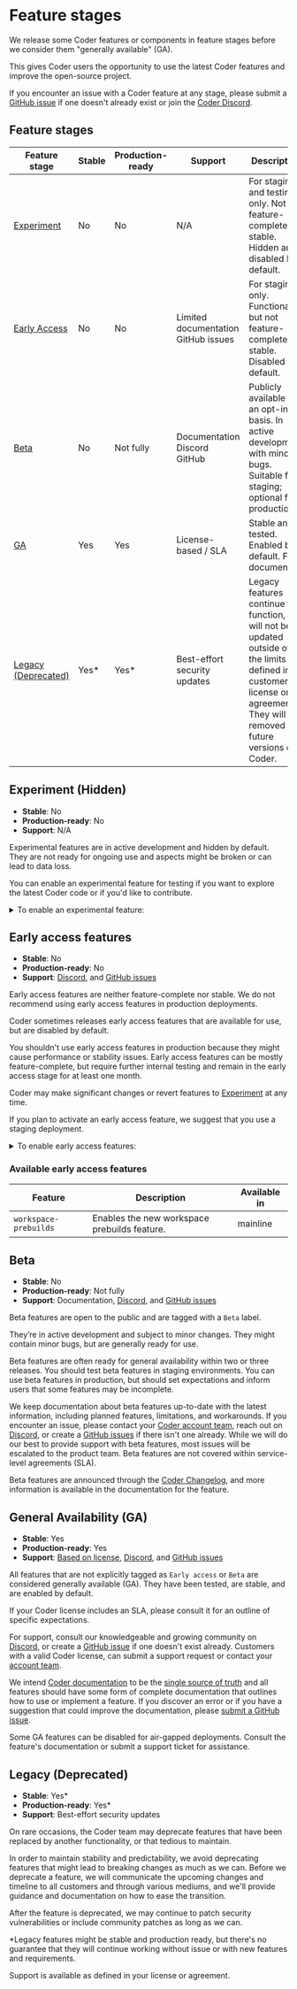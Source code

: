 # Feature stages

We release some Coder features or components in feature stages before we consider them "generally available" (GA).

This gives Coder users the opportunity to use the latest Coder features and improve the open-source project.

If you encounter an issue with a Coder feature at any stage, please submit a
[GitHub issue](https://github.com/coder/coder/issues) if one doesn't already exist
or join the [Coder Discord](https://discord.gg/coder).

## Feature stages

| Feature stage                             | Stable | Production-ready | Support                                 | Description                                                                                                                                                                             |
|-------------------------------------------|--------|------------------|-----------------------------------------|-----------------------------------------------------------------------------------------------------------------------------------------------------------------------------------------|
| [Experiment](#experiment-hidden)          | No     | No               | N/A                                     | For staging and testing only. Not feature-complete or stable.</br>Hidden and disabled by default.                                                                                       |
| [Early Access](#early-access-features)    | No     | No               | Limited documentation</br>GitHub issues | For staging only. Functional, but not feature-complete or stable.</br>Disabled by default.                                                                                              |
| [Beta](#beta)                             | No     | Not fully        | Documentation</br>Discord</br>GitHub    | Publicly available on an opt-in basis. In active development with minor bugs. Suitable for staging; optional for production.|
| [GA](#general-availability-ga)            | Yes    | Yes              | License-based / SLA                     | Stable and tested. Enabled by default. Fully documented.|
| [Legacy (Deprecated)](#legacy-deprecated) | Yes*   | Yes*             | Best-effort security updates            | Legacy features continue to function, but will not be updated outside of the limits defined in a customer's license or agreement.</br>They will be removed in future versions of Coder. |

## Experiment (Hidden)

- **Stable**: No
- **Production-ready**: No
- **Support**: N/A

Experimental features are in active development and hidden by default.
They are not ready for ongoing use and aspects might be broken or can lead to data loss.

You can enable an experimental feature for testing if you want to explore the latest Coder code or if you'd like to contribute.

<details><summary>To enable an experimental feature:</summary>

Use the [Coder CLI](../../install/cli.md) `--experiments` flag to enable the feature:

```shell
coder server --experiments=featureName
```

</details>

## Early access features

- **Stable**: No
- **Production-ready**: No
- **Support**: [Discord](https://discord.gg/coder), and [GitHub issues](https://github.com/coder/coder/issues)

Early access features are neither feature-complete nor stable.
We do not recommend using early access features in production deployments.

Coder sometimes releases early access features that are available for use, but are disabled by default.

You shouldn't use early access features in production because they might cause performance or stability issues.
Early access features can be mostly feature-complete, but require further internal testing and remain in the early access stage for at least one month.

Coder may make significant changes or revert features to [Experiment](#experiment-hidden) at any time.

If you plan to activate an early access feature, we suggest that you use a staging deployment.

<details><summary>To enable early access features:</summary>

Use the [Coder CLI](../../install/cli.md) `--experiments` flag to enable early access features:

- Enable all early access features:

  ```shell
  coder server --experiments=*
  ```

- Enable multiple early access features:

  ```shell
  coder server --experiments=feature1,feature2
  ```

You can also use the `CODER_EXPERIMENTS`
[environment variable](../../admin/setup/index.md).

You can opt-out of a feature after you've enabled it.

</details>

### Available early access features

<!-- Code generated by scripts/release/docs_update_experiments.sh. DO NOT EDIT. -->
<!-- BEGIN: available-experimental-features -->

| Feature               | Description                                  | Available in |
|-----------------------|----------------------------------------------|--------------|
| `workspace-prebuilds` | Enables the new workspace prebuilds feature. | mainline     |

<!-- END: available-experimental-features -->

## Beta

- **Stable**: No
- **Production-ready**: Not fully
- **Support**: Documentation, [Discord](https://discord.gg/coder), and
  [GitHub issues](https://github.com/coder/coder/issues)

Beta features are open to the public and are tagged with a `Beta` label.

They’re in active development and subject to minor changes.
They might contain minor bugs, but are generally ready for use.

Beta features are often ready for general availability within two or three releases.
You should test beta features in staging environments.
You can use beta features in production, but should set expectations and inform users that some features may be incomplete.

We keep documentation about beta features up-to-date with the latest information, including planned features, limitations, and workarounds.
If you encounter an issue, please contact your [Coder account team](https://coder.com/contact), reach out on
[Discord](https://discord.gg/coder), or create a [GitHub issues](https://github.com/coder/coder/issues) if there isn't one already.
While we will do our best to provide support with beta features, most issues will be escalated to the product team.
Beta features are not covered within service-level agreements (SLA).

Beta features are announced through the [Coder Changelog](https://coder.com/changelog), and more information is available
in the documentation for the feature.

## General Availability (GA)

- **Stable**: Yes
- **Production-ready**: Yes
- **Support**: [Based on license](https://coder.com/pricing), [Discord](https://discord.gg/coder), and
  [GitHub issues](https://github.com/coder/coder/issues)

All features that are not explicitly tagged as `Early access` or `Beta` are considered generally available (GA).
They have been tested, are stable, and are enabled by default.

If your Coder license includes an SLA, please consult it for an outline of specific expectations.

For support, consult our knowledgeable and growing community on [Discord](https://discord.gg/coder), or create a
[GitHub issue](https://github.com/coder/coder/issues) if one doesn't exist already.
Customers with a valid Coder license, can submit a support request or contact your [account team](https://coder.com/contact).

We intend [Coder documentation](../../README.md) to be the [single source of truth](https://en.wikipedia.org/wiki/Single_source_of_truth)
and all features should have some form of complete documentation that outlines how to use or implement a feature.
If you discover an error or if you have a suggestion that could improve the documentation, please
[submit a GitHub issue](https://github.com/coder/coder/issues/new?title=request%28docs%29%3A+request+title+here&labels=["customer-feedback","docs"]&body=please+enter+your+request+here).

Some GA features can be disabled for air-gapped deployments.
Consult the feature's documentation or submit a support ticket for assistance.

## Legacy (Deprecated)

- **Stable**: Yes*
- **Production-ready**: Yes*
- **Support**: Best-effort security updates

On rare occasions, the Coder team may deprecate features that have been replaced by another functionality, or that tedious to maintain.

In order to maintain stability and predictability, we avoid deprecating features that might lead to breaking changes as much as we can.
Before we deprecate a feature, we will communicate the upcoming changes and timeline to all customers and through various mediums,
and we'll provide guidance and documentation on how to ease the transition.

After the feature is deprecated, we may continue to patch security vulnerabilities or include community patches as long as we can.

*Legacy features might be stable and production ready, but there's no guarantee that they will continue working without issue or with new features and requirements.

Support is available as defined in your license or agreement.
